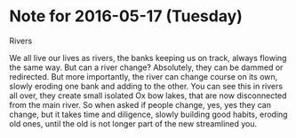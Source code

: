 # Note for 2016-05-17 (Tuesday)

Rivers

We all live our lives as rivers, the banks keeping us on track, always flowing the same way. But can a river change? Absolutely, they can be dammed or redirected. But more importantly, the river can change course on its own, slowly eroding one bank and adding to the other.  You can see this in rivers all over, they create small isolated Ox bow lakes, that are now disconnected from the main river. So when asked if people change, yes, yes they can change, but it takes time and diligence, slowly building good habits, eroding old ones, until the old is not longer part of the new streamlined you.
